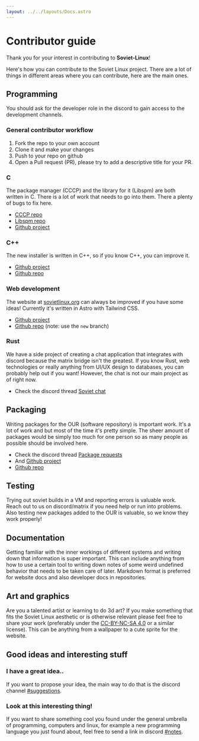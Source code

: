 ```yaml
---
layout: ../../layouts/Docs.astro
---
```

# Contributor guide

Thank you for your interest in contributing to **Soviet-Linux**!

Here's how you can contribute to the Soviet Linux project. There are a lot of things in different areas where you can contribute, here are the main ones.

## Programming

You should ask for the developer role in the discord to gain access to the development channels.

### General contributor workflow

1. Fork the repo to your own account
2. Clone it and make your changes
3. Push to your repo on github
4. Open a Pull request (PR), please try to add a descriptive title for your PR.

### C

The package manager (CCCP) and the library for it (Libspm) are both written in C. There is a lot of work that needs to go into them. There a plenty of bugs to fix here.
- [CCCP repo](https://github.com/Soviet-Linux/CCCP)
- [Libspm repo](https://github.com/Soviet-Linux/libpsm)
- [Github project](https://github.com/orgs/Soviet-Linux/projects/4/views/1)


### C++

The new installer is written in C++, so if you know C++, you can improve it. 
- [Github project](https://github.com/orgs/Soviet-Linux/projects/6/views/1) 
- [Github repo](https://github.com/Soviet-Linux/installer)

### Web development

The website at [sovietlinux.org](https://sovietlinux.org) can always be improved if you have some ideas! Currently it's written in Astro with Tailwind CSS.
- [Github project](https://github.com/orgs/Soviet-Linux/projects/2/views/1)
- [Github repo](https://github.com/Soviet-Linux/soviet-website) (note: use the `new` branch)


### Rust

We have a side project of creating a chat application that integrates with discord because the matrix bridge isn't the greatest. If you know Rust, web technologies or really anything from UI/UX design to databases, you can probably help out if you want! However, the chat is not our main project as of right now.
- Check the discord thread [Soviet chat](https://discord.com/channels/959403569302343682/1289923106550579284)

## Packaging

Writing packages for the OUR (software repository) is important work. It's a lot of work and but most of the time it's pretty simple. The sheer amount of packages would be simply too much for one person so as many people as possible should be involved here. 
- Check the discord thread [Package requests](https://discord.com/channels/959403569302343682/1299420565396000908)
- And [Github project](https://github.com/orgs/Soviet-Linux/projects/1/views/1)
- [Github repo](https://github.com/Soviet-Linux/OUR)


## Testing

Trying out soviet builds in a VM and reporting errors is valuable work. Reach out to us on discord/matrix if you need help or run into problems. Also testing new packages added to the OUR is valuable, so we know they work properly!

## Documentation

Getting familiar with the inner workings of different systems and writing down that information is super important. This can include anything from how to use a certain tool to writing down notes of some weird undefined behavior that needs to be taken care of later. Markdown format is preferred for website docs and also developer docs in repositories.

## Art and graphics

Are you a talented artist or learning to do 3d art? If you make something that fits the Soviet Linux aesthetic or is otherwise relevant please feel free to share your work (preferably under the [CC-BY-NC-SA 4.0](https://creativecommons.org/licenses/by-nc-sa/4.0/) or a similar license). This can be anything from a wallpaper to a cute sprite for the website. 

## Good ideas and interesting stuff

### I have a great idea..

If you want to propose your idea, the main way to do that is the discord channel [\#suggestions](https://discord.com/channels/959403569302343682/1015391943464853546).

### Look at this interesting thing!

If you want to share something cool you found under the general umbrella of programming, computers and linux, for example a new programming language you just found about, feel free to send a link in discord [\#notes](https://discord.com/channels/959403569302343682/1013606657797931069).
